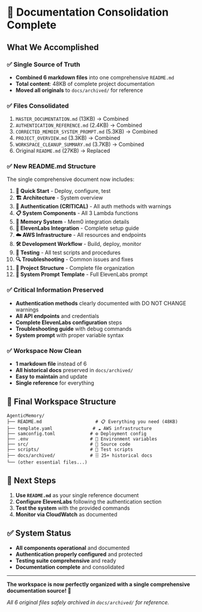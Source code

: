 # 🎉 Documentation Consolidation Complete

## What We Accomplished

### ✅ **Single Source of Truth**
- **Combined 6 markdown files** into one comprehensive `README.md`
- **Total content**: 48KB of complete project documentation
- **Moved all originals** to `docs/archived/` for reference

### ✅ **Files Consolidated**
1. `MASTER_DOCUMENTATION.md` (13KB) → Combined
2. `AUTHENTICATION_REFERENCE.md` (2.4KB) → Combined
3. `CORRECTED_MEMOIR_SYSTEM_PROMPT.md` (5.3KB) → Combined
4. `PROJECT_OVERVIEW.md` (3.3KB) → Combined
5. `WORKSPACE_CLEANUP_SUMMARY.md` (3.7KB) → Combined
6. Original `README.md` (27KB) → Replaced

### ✅ **New README.md Structure**
The single comprehensive document now includes:

1. **🚀 Quick Start** - Deploy, configure, test
2. **🏗️ Architecture** - System overview
3. **🔐 Authentication (CRITICAL)** - All auth methods with warnings
4. **📋 System Components** - All 3 Lambda functions
5. **🧠 Memory System** - Mem0 integration details
6. **🎤 ElevenLabs Integration** - Complete setup guide
7. **☁️ AWS Infrastructure** - All resources and endpoints
8. **🛠️ Development Workflow** - Build, deploy, monitor
9. **🧪 Testing** - All test scripts and procedures
10. **🔍 Troubleshooting** - Common issues and fixes
11. **📂 Project Structure** - Complete file organization
12. **🤖 System Prompt Template** - Full ElevenLabs prompt

### ✅ **Critical Information Preserved**
- **Authentication methods** clearly documented with DO NOT CHANGE warnings
- **All API endpoints** and credentials
- **Complete ElevenLabs configuration** steps
- **Troubleshooting guide** with debug commands
- **System prompt** with proper variable syntax

### ✅ **Workspace Now Clean**
- **1 markdown file** instead of 6
- **All historical docs** preserved in `docs/archived/`
- **Easy to maintain** and update
- **Single reference** for everything

## 📂 Final Workspace Structure

```
AgenticMemory/
├── README.md                    # 📋 Everything you need (48KB)
├── template.yaml               # ☁️ AWS infrastructure
├── samconfig.toml             # ⚙️ Deployment config
├── .env                       # 🔐 Environment variables
├── src/                       # 💼 Source code
├── scripts/                   # 🧪 Test scripts
├── docs/archived/             # 🗄️ 25+ historical docs
└── (other essential files...)
```

## 🎯 Next Steps

1. **Use `README.md`** as your single reference document
2. **Configure ElevenLabs** following the authentication section
3. **Test the system** with the provided commands
4. **Monitor via CloudWatch** as documented

## ✅ System Status

- **All components operational** and documented
- **Authentication properly configured** and protected
- **Testing suite comprehensive** and ready
- **Documentation complete** and consolidated

---

**The workspace is now perfectly organized with a single comprehensive documentation source! 🚀**

*All 6 original files safely archived in `docs/archived/` for reference.*